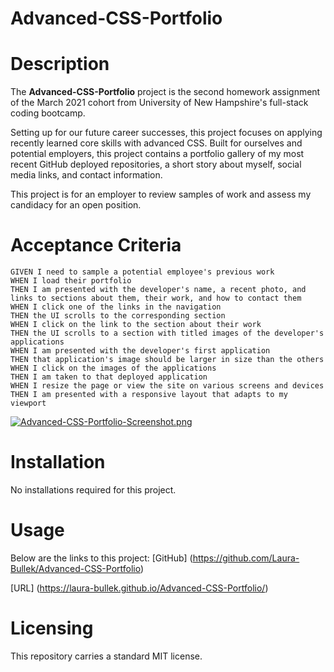 # Advanced-CSS-Portfolio

# Description
The **Advanced-CSS-Portfolio** project is the second homework assignment of the March 2021 cohort from University of New Hampshire's full-stack coding bootcamp. 

Setting up for our future career successes, this project focuses on applying recently learned core skills with advanced CSS. Built for ourselves and potential employers, this project contains a portfolio gallery of my most recent GitHub deployed repositories, a short story about myself, social media links, and contact information.

This project is for an employer to review samples of work and assess my candidacy for an open position.

# Acceptance Criteria
```
GIVEN I need to sample a potential employee's previous work
WHEN I load their portfolio
THEN I am presented with the developer's name, a recent photo, and links to sections about them, their work, and how to contact them
WHEN I click one of the links in the navigation
THEN the UI scrolls to the corresponding section
WHEN I click on the link to the section about their work
THEN the UI scrolls to a section with titled images of the developer's applications
WHEN I am presented with the developer's first application
THEN that application's image should be larger in size than the others
WHEN I click on the images of the applications
THEN I am taken to that deployed application
WHEN I resize the page or view the site on various screens and devices
THEN I am presented with a responsive layout that adapts to my viewport
```

[![Advanced-CSS-Portfolio-Screenshot.png](https://i.postimg.cc/sf60fYdS/Advanced-CSS-Portfolio-Screenshot.png)](https://postimg.cc/JtXQPBh4)


# Installation
No installations required for this project.

# Usage
Below are the links to this project:
[GitHub] (https://github.com/Laura-Bullek/Advanced-CSS-Portfolio)

[URL] (https://laura-bullek.github.io/Advanced-CSS-Portfolio/)

# Licensing
This repository carries a standard MIT license.
